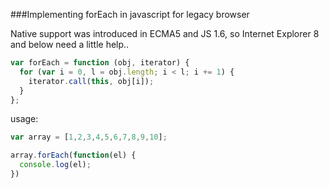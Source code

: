 ###Implementing forEach in javascript for legacy browser


Native support was introduced in ECMA5 and JS 1.6, so Internet Explorer 8 and below need a little help..


```javascript
var forEach = function (obj, iterator) {
  for (var i = 0, l = obj.length; i < l; i += 1) {
    iterator.call(this, obj[i]);
  }
};
```

usage: 


```javascript
var array = [1,2,3,4,5,6,7,8,9,10];

array.forEach(function(el) {
  console.log(el);
})
```
